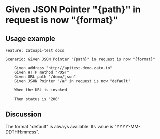
Given JSON Pointer "{path}" in request is now "{format}"
=============================================================================================================

Usage example
-------------

```
Feature: zatoapi-test docs

Scenario: Given JSON Pointer "{path}" in request is now "{format}"

    Given address "http://apitest-demo.zato.io"
    Given HTTP method "POST"
    Given URL path "/demo/json"
    Given JSON Pointer "/a" in request is now "default"

    When the URL is invoked

    Then status is "200"
```

Discussion
----------

The format "default" is always available. Its value is "YYYY-MM-DDTHH:mm:ss".